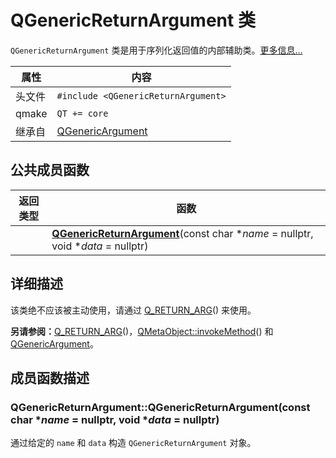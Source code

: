 # QGenericReturnArgument 类

`QGenericReturnArgument` 类是用于序列化返回值的内部辅助类。[更多信息...](#%E8%AF%A6%E7%BB%86%E6%8F%8F%E8%BF%B0)

| 属性   | 内容                                                         |
| ------ | ------------------------------------------------------------ |
| 头文件 | `#include <QGenericReturnArgument>`                          |
| qmake  | `QT += core`                                                 |
| 继承自 | [QGenericArgument](../../G/QGenericArgument/QGenericArgument.md) |



## 公共成员函数

| 返回类型 | 函数                                                         |
| -------- | ------------------------------------------------------------ |
|          | **[QGenericReturnArgument](#qgenericreturnargumentqgenericreturnargumentconst-char-name--nullptr-void-data--nullptr)**(const char \**name* = nullptr, void \**data* = nullptr) |



## 详细描述

该类绝不应该被主动使用，请通过 [Q_RETURN_ARG](#qgenericargument-qargtype-const-type-&value)() 来使用。

**另请参阅：**[Q_RETURN_ARG](qmetaobject.html#Q_RETURN_ARG)()，[QMetaObject::invokeMethod](qmetaobject.html#invokeMethod)() 和 [QGenericArgument](qgenericargument.html)。



## 成员函数描述

### QGenericReturnArgument::QGenericReturnArgument(const char \**name* = nullptr, void \**data* = nullptr)

通过给定的 `name` 和 `data` 构造 `QGenericReturnArgument` 对象。
